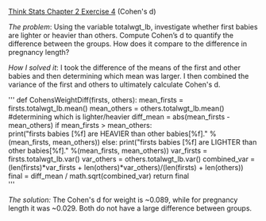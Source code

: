[Think Stats Chapter 2 Exercise 4](http://greenteapress.com/thinkstats2/html/thinkstats2003.html#toc24) (Cohen's d)

*The problem*: Using the variable totalwgt_lb, investigate whether first babies
are lighter or heavier than others. Compute Cohen’s d to quantify the
difference between the groups. How does it compare to the difference in
pregnancy length?

*How I solved it*: I took the difference of the means of the first and other babies and then determining which mean was larger. I then combined the variance of the first and others to ultimately calculate Cohen's d.

'''
def CohensWeightDiff(firsts, others):
    mean_firsts = firsts.totalwgt_lb.mean()
    mean_others = others.totalwgt_lb.mean()
 #determining which is lighter/heavier
    diff_mean = abs(mean_firsts - mean_others)
    if mean_firsts > mean_others:    
        print("firsts babies [%f] are HEAVIER than other babies[%f]." %(mean_firsts, mean_others))
    else:
        print("firsts babies [%f] are LIGHTER than other babies[%f]." %(mean_firsts, mean_others))
    var_firsts = firsts.totalwgt_lb.var()
    var_others = others.totalwgt_lb.var()
    combined_var = (len(firsts)*var_firsts + len(others)*var_others)/(len(firsts) + len(others))
    final = diff_mean / math.sqrt(combined_var)
    return final     
  '''

*The solution:* The Cohen's d for weight is ~0.089, while for pregnancy length it was ~0.029. Both do not have a large difference between groups.